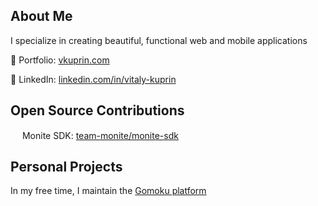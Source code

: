 ## About Me

I specialize in creating beautiful, functional web and mobile applications

💼 Portfolio: [vkuprin.com](https://vkuprin.com)

🔗 LinkedIn: [linkedin.com/in/vitaly-kuprin](https://linkedin.com/in/vitaly-kuprin)


## Open Source Contributions
<img src="https://avatars.githubusercontent.com/u/56506482?s=48&v=4" width="15" height="15"> Monite SDK: [team-monite/monite-sdk](https://github.com/team-monite/monite-sdk)

## Personal Projects

In my free time, I maintain the [Gomoku platform](https://github.com/ligomoku/gomoku)
